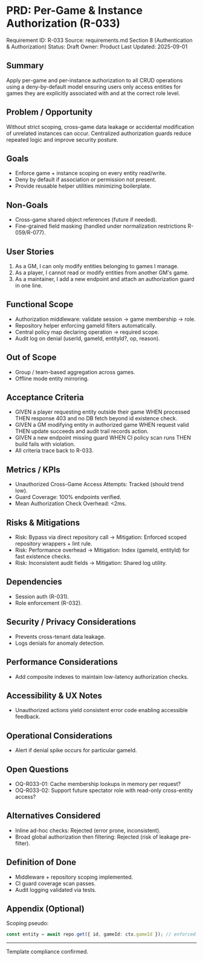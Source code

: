 # PRD: Per-Game & Instance Authorization (R-033)

Requirement ID: R-033
Source: requirements.md Section 8 (Authentication & Authorization)
Status: Draft
Owner: Product
Last Updated: 2025-09-01

## Summary

Apply per-game and per-instance authorization to all CRUD operations using a deny-by-default model ensuring users only access entities for games they are explicitly associated with and at the correct role level.

## Problem / Opportunity

Without strict scoping, cross-game data leakage or accidental modification of unrelated instances can occur. Centralized authorization guards reduce repeated logic and improve security posture.

## Goals

- Enforce game + instance scoping on every entity read/write.
- Deny by default if association or permission not present.
- Provide reusable helper utilities minimizing boilerplate.

## Non-Goals

- Cross-game shared object references (future if needed).
- Fine-grained field masking (handled under normalization restrictions R-059/R-077).

## User Stories

1. As a GM, I can only modify entities belonging to games I manage.
2. As a player, I cannot read or modify entities from another GM's game.
3. As a maintainer, I add a new endpoint and attach an authorization guard in one line.

## Functional Scope

- Authorization middleware: validate session → game membership → role.
- Repository helper enforcing gameId filters automatically.
- Central policy map declaring operation → required scope.
- Audit log on denial (userId, gameId, entityId?, op, reason).

## Out of Scope

- Group / team-based aggregation across games.
- Offline mode entity mirroring.

## Acceptance Criteria

- GIVEN a player requesting entity outside their game WHEN processed THEN response 403 and no DB fetch beyond id existence check.
- GIVEN a GM modifying entity in authorized game WHEN request valid THEN update succeeds and audit trail records action.
- GIVEN a new endpoint missing guard WHEN CI policy scan runs THEN build fails with violation.
- All criteria trace back to R-033.

## Metrics / KPIs

- Unauthorized Cross-Game Access Attempts: Tracked (should trend low).
- Guard Coverage: 100% endpoints verified.
- Mean Authorization Check Overhead: <2ms.

## Risks & Mitigations

- Risk: Bypass via direct repository call → Mitigation: Enforced scoped repository wrappers + lint rule.
- Risk: Performance overhead → Mitigation: Index (gameId, entityId) for fast existence checks.
- Risk: Inconsistent audit fields → Mitigation: Shared log utility.

## Dependencies

- Session auth (R-031).
- Role enforcement (R-032).

## Security / Privacy Considerations

- Prevents cross-tenant data leakage.
- Logs denials for anomaly detection.

## Performance Considerations

- Add composite indexes to maintain low-latency authorization checks.

## Accessibility & UX Notes

- Unauthorized actions yield consistent error code enabling accessible feedback.

## Operational Considerations

- Alert if denial spike occurs for particular gameId.

## Open Questions

- OQ-R033-01: Cache membership lookups in memory per request?
- OQ-R033-02: Support future spectator role with read-only cross-entity access?

## Alternatives Considered

- Inline ad-hoc checks: Rejected (error prone, inconsistent).
- Broad global authorization then filtering: Rejected (risk of leakage pre-filter).

## Definition of Done

- Middleware + repository scoping implemented.
- CI guard coverage scan passes.
- Audit logging validated via tests.

## Appendix (Optional)

Scoping pseudo:

```ts
const entity = await repo.get({ id, gameId: ctx.gameId }); // enforced filter
```

---
Template compliance confirmed.
